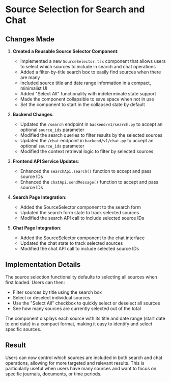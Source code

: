 # Source Selection for Search and Chat

## Changes Made

1. **Created a Reusable Source Selector Component**:

   - Implemented a new `SourceSelector.tsx` component that allows users to select which sources to include in search and chat operations
   - Added a filter-by-title search box to easily find sources when there are many
   - Included source title and date range information in a compact, minimalist UI
   - Added "Select All" functionality with indeterminate state support
   - Made the component collapsible to save space when not in use
   - Set the component to start in the collapsed state by default

2. **Backend Changes**:

   - Updated the `/search` endpoint in `backend/v1/search.py` to accept an optional `source_ids` parameter
   - Modified the search queries to filter results by the selected sources
   - Updated the `/chat` endpoint in `backend/v1/chat.py` to accept an optional `source_ids` parameter
   - Modified the context retrieval logic to filter by selected sources

3. **Frontend API Service Updates**:

   - Enhanced the `searchApi.search()` function to accept and pass source IDs
   - Enhanced the `chatApi.sendMessage()` function to accept and pass source IDs

4. **Search Page Integration**:

   - Added the SourceSelector component to the search form
   - Updated the search form state to track selected sources
   - Modified the search API call to include selected source IDs

5. **Chat Page Integration**:
   - Added the SourceSelector component to the chat interface
   - Updated the chat state to track selected sources
   - Modified the chat API call to include selected source IDs

## Implementation Details

The source selection functionality defaults to selecting all sources when first loaded. Users can then:

- Filter sources by title using the search box
- Select or deselect individual sources
- Use the "Select All" checkbox to quickly select or deselect all sources
- See how many sources are currently selected out of the total

The component displays each source with its title and date range (start date to end date) in a compact format, making it easy to identify and select specific sources.

## Result

Users can now control which sources are included in both search and chat operations, allowing for more targeted and relevant results. This is particularly useful when users have many sources and want to focus on specific journals, documents, or time periods.
